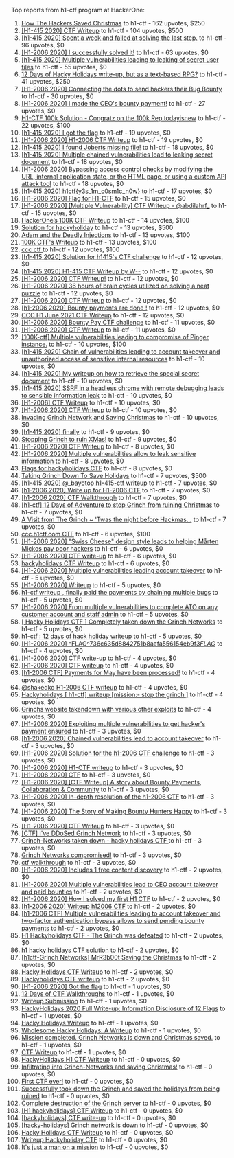 Top reports from h1-ctf program at HackerOne:

1. [How The Hackers Saved Christmas](https://hackerone.com/reports/1069335) to h1-ctf - 162 upvotes, $250
2. [[H1-415 2020] CTF Writeup](https://hackerone.com/reports/776634) to h1-ctf - 104 upvotes, $500
3. [[h1-415 2020] Spent a week and failed at solving the last step.](https://hackerone.com/reports/781265) to h1-ctf - 96 upvotes, $0
4. [[H1-2006 2020] I successfully solved it!](https://hackerone.com/reports/887818) to h1-ctf - 63 upvotes, $0
5. [[h1-415 2020] Multiple vulnerabilities leading to leaking of secret user files](https://hackerone.com/reports/780036) to h1-ctf - 55 upvotes, $0
6. [12 Days of Hacky Holidays write-up, but as a text-based RPG?](https://hackerone.com/reports/1066851) to h1-ctf - 41 upvotes, $250
7. [[H1-2006 2020]  Connecting the dots to send hackers their Bug Bounty](https://hackerone.com/reports/889886) to h1-ctf - 30 upvotes, $0
8. [[H1-2006 2020] I made the CEO's bounty payment!](https://hackerone.com/reports/887816) to h1-ctf - 27 upvotes, $0
9. [H1-CTF 100k Solution - Congratz on the 100k Rep todayisnew](https://hackerone.com/reports/1216408) to h1-ctf - 22 upvotes, $100
10. [[h1-415 2020] I got the flag](https://hackerone.com/reports/777099) to h1-ctf - 19 upvotes, $0
11. [[H1-2006 2020] H1-2006 CTF Writeup](https://hackerone.com/reports/887611) to h1-ctf - 19 upvotes, $0
12. [[h1-415 2020] I found Joberts missing file!](https://hackerone.com/reports/780676) to h1-ctf - 18 upvotes, $0
13. [[h1-415 2020] Multiple chained vulnerabilities lead to leaking secret document](https://hackerone.com/reports/777241) to h1-ctf - 18 upvotes, $0
14. [[H1-2006 2020] Bypassing access control checks by modifying the URL, internal application state, or the HTML page, or using a custom API attack tool](https://hackerone.com/reports/895172) to h1-ctf - 18 upvotes, $0
15. [[h1-415 2020] h1ctf{y3s_1m_c0sm1c_n0w}](https://hackerone.com/reports/781253) to h1-ctf - 17 upvotes, $0
16. [[H1-2006 2020] Flag for H1-CTF](https://hackerone.com/reports/888141) to h1-ctf - 15 upvotes, $0
17. [[H1-2006 2020] [Multiple Vulnerability] CTF Writeup - @abdilahrf_](https://hackerone.com/reports/888484) to h1-ctf - 15 upvotes, $0
18. [HackerOne’s 100K CTF Writeup](https://hackerone.com/reports/1218708) to h1-ctf - 14 upvotes, $100
19. [Solution for hackyholiday](https://hackerone.com/reports/1065495) to h1-ctf - 13 upvotes, $500
20. [Adam and the  Deadly  Injections](https://hackerone.com/reports/1217702) to h1-ctf - 13 upvotes, $100
21. [100K CTF's Writeup](https://hackerone.com/reports/1216591) to h1-ctf - 13 upvotes, $100
22. [ccc ctf ](https://hackerone.com/reports/1216085) to h1-ctf - 12 upvotes, $100
23. [[h1-415 2020] Solution for h1415's CTF challenge](https://hackerone.com/reports/776699) to h1-ctf - 12 upvotes, $0
24. [[h1-415 2020] H1-415 CTF Writeup by W--](https://hackerone.com/reports/780285) to h1-ctf - 12 upvotes, $0
25. [[H1-2006 2020] CTF Writeup!](https://hackerone.com/reports/889293) to h1-ctf - 12 upvotes, $0
26. [[H1-2006 2020]  36 hours of brain cycles utilized on solving a neat puzzle](https://hackerone.com/reports/889793) to h1-ctf - 12 upvotes, $0
27. [[H1-2006 2020] CTF Writeup](https://hackerone.com/reports/888939) to h1-ctf - 12 upvotes, $0
28. [[h1-2006 2020] Bounty payments are done !](https://hackerone.com/reports/895824) to h1-ctf - 12 upvotes, $0
29. [CCC H1 June 2021 CTF Writeup](https://hackerone.com/reports/1217114) to h1-ctf - 12 upvotes, $0
30. [[H1-2006 2020] Bounty Pay CTF challenge](https://hackerone.com/reports/895798) to h1-ctf - 11 upvotes, $0
31. [[H1-2006 2020] CTF Writeup](https://hackerone.com/reports/893305) to h1-ctf - 11 upvotes, $0
32. [[100K-ctf] Multiple vulnerabilities leading to compromise of Pinger instance.](https://hackerone.com/reports/1215867) to h1-ctf - 10 upvotes, $100
33. [[h1-415 2020] Chain of vulnerabilities leading to account takeover and unauthorized access of sensitive internal resources](https://hackerone.com/reports/781281) to h1-ctf - 10 upvotes, $0
34. [[h1-415 2020] My writeup on how to retrieve the special secret document](https://hackerone.com/reports/776684) to h1-ctf - 10 upvotes, $0
35. [[h1-415 2020] SSRF in a headless chrome with remote debugging leads to sensible information leak](https://hackerone.com/reports/781295) to h1-ctf - 10 upvotes, $0
36. [[H1-2006] CTF Writeup](https://hackerone.com/reports/895778) to h1-ctf - 10 upvotes, $0
37. [[H1-2006 2020] CTF Writeup](https://hackerone.com/reports/888253) to h1-ctf - 10 upvotes, $0
38. [Invading Grinch Network and Saving Christmas](https://hackerone.com/reports/1065829) to h1-ctf - 10 upvotes, $0
39. [[h1-415 2020] finally](https://hackerone.com/reports/779910) to h1-ctf - 9 upvotes, $0
40. [Stopping Grinch to ruin XMas!](https://hackerone.com/reports/1065485) to h1-ctf - 9 upvotes, $0
41. [[H1-2006 2020]   CTF Writeup](https://hackerone.com/reports/887766) to h1-ctf - 8 upvotes, $0
42. [[H1-2006 2020] Multiple vulnerabilities allow to leak sensitive information ](https://hackerone.com/reports/895202) to h1-ctf - 8 upvotes, $0
43. [Flags for hackyholidays CTF](https://hackerone.com/reports/1065516) to h1-ctf - 8 upvotes, $0
44. [Taking Grinch Down To Save Holidays](https://hackerone.com/reports/1067037) to h1-ctf - 7 upvotes, $500
45. [[h1-415 2020] @_bayotop h1-415-ctf writeup](https://hackerone.com/reports/779113) to h1-ctf - 7 upvotes, $0
46. [[h1-2006 2020] Write up for H1-2006 CTF](https://hackerone.com/reports/895772) to h1-ctf - 7 upvotes, $0
47. [[h1-2006 2020] CTF Walkthrough](https://hackerone.com/reports/895780) to h1-ctf - 7 upvotes, $0
48. [[h1-ctf] 12 Days of Adventure to stop Grinch from ruining Christmas](https://hackerone.com/reports/1067087) to h1-ctf - 7 upvotes, $0
49. [A Visit from The Grinch ~ 'Twas the night before Hackmas...](https://hackerone.com/reports/1067912) to h1-ctf - 7 upvotes, $0
50. [ccc.h1ctf.com CTF](https://hackerone.com/reports/1215919) to h1-ctf - 6 upvotes, $100
51. [[H1-2006 2020]  "Swiss Cheese" design style leads to helping Mårten Mickos pay poor hackers](https://hackerone.com/reports/890272) to h1-ctf - 6 upvotes, $0
52. [[H1-2006 2020] CTF write-up](https://hackerone.com/reports/894604) to h1-ctf - 6 upvotes, $0
53. [hackyholidays CTF Writeup](https://hackerone.com/reports/1069080) to h1-ctf - 6 upvotes, $0
54. [[H1-2006 2020]  Multiple vulnerabilities leading account takeover](https://hackerone.com/reports/887700) to h1-ctf - 5 upvotes, $0
55. [[H1-2006 2020] Writeup](https://hackerone.com/reports/894170) to h1-ctf - 5 upvotes, $0
56. [h1-ctf writeup , finally paid the payments by chaining multiple bugs](https://hackerone.com/reports/894110) to h1-ctf - 5 upvotes, $0
57. [[H1-2006 2020] From multiple vulnerabilities to complete ATO on any customer account and staff admin](https://hackerone.com/reports/894863) to h1-ctf - 5 upvotes, $0
58. [[ Hacky Holidays CTF ] Completely taken down the Grinch Networks](https://hackerone.com/reports/1066914) to h1-ctf - 5 upvotes, $0
59. [h1-ctf : 12 days of hack holiday writeup](https://hackerone.com/reports/1069175) to h1-ctf - 5 upvotes, $0
60. [[H1-2006 2020]  ^FLAG^736c635d8842751b8aafa556154eb9f3$FLAG$](https://hackerone.com/reports/888331) to h1-ctf - 4 upvotes, $0
61. [[H1-2006 2020] CTF write-up](https://hackerone.com/reports/890555) to h1-ctf - 4 upvotes, $0
62. [[H1-2006 2020] CTF writeup](https://hackerone.com/reports/892632) to h1-ctf - 4 upvotes, $0
63. [[h1-2006 CTF] Payments for May have been processed!](https://hackerone.com/reports/894165) to h1-ctf - 4 upvotes, $0
64. [@shakedko H1-2006 CTF writeup](https://hackerone.com/reports/894623) to h1-ctf - 4 upvotes, $0
65. [Hackyholidays [ h1-ctf] writeup [mission:- stop the grinch ]](https://hackerone.com/reports/1069396) to h1-ctf - 4 upvotes, $0
66. [Grinchs website takendown with various other exploits](https://hackerone.com/reports/1069034) to h1-ctf - 4 upvotes, $0
67. [[H1-2006 2020] Exploiting multiple vulnerabilities to get hacker's payment ensured](https://hackerone.com/reports/894949) to h1-ctf - 3 upvotes, $0
68. [[h1-2006 2020]  Chained vulnerabilities lead to account takeover](https://hackerone.com/reports/895650) to h1-ctf - 3 upvotes, $0
69. [[H1-2006 2020] Solution for the h1-2006 CTF challenge](https://hackerone.com/reports/891093) to h1-ctf - 3 upvotes, $0
70. [[H1-2006 2020]  H1-CTF writeup](https://hackerone.com/reports/887889) to h1-ctf - 3 upvotes, $0
71. [[H1-2006 2020] CTF](https://hackerone.com/reports/887993) to h1-ctf - 3 upvotes, $0
72. [[H1-2006 2020] [CTF Writeup] A story about Bounty Payments, Collaboration & Community](https://hackerone.com/reports/892337) to h1-ctf - 3 upvotes, $0
73. [[H1-2006 2020] In-depth resolution of the h1-2006 CTF](https://hackerone.com/reports/894174) to h1-ctf - 3 upvotes, $0
74. [[H1-2006 2020]  The Story of Making Bounty Hunters Happy](https://hackerone.com/reports/889333) to h1-ctf - 3 upvotes, $0
75. [[H1-2006 2020] CTF Writeup](https://hackerone.com/reports/893395) to h1-ctf - 3 upvotes, $0
76. [[CTF] I've DDoSed Grinch Network](https://hackerone.com/reports/1065493) to h1-ctf - 3 upvotes, $0
77. [Grinch-Networks taken down - hacky holidays CTF ](https://hackerone.com/reports/1069189) to h1-ctf - 3 upvotes, $0
78. [Grinch Networks compromised!](https://hackerone.com/reports/1066504) to h1-ctf - 3 upvotes, $0
79. [ctf walkthrough](https://hackerone.com/reports/1065468) to h1-ctf - 3 upvotes, $0
80. [[H1-2006 2020]  Includes 1 free content discovery](https://hackerone.com/reports/894198) to h1-ctf - 2 upvotes, $0
81. [[H1-2006 2020]  Multiple vulnerabilities lead to CEO account takeover and paid bounties](https://hackerone.com/reports/890196) to h1-ctf - 2 upvotes, $0
82. [[H1-2006 2020] How I solved my first H1 CTF](https://hackerone.com/reports/895587) to h1-ctf - 2 upvotes, $0
83. [[h1-2006 2020]  Writeup h12006 CTF](https://hackerone.com/reports/895795) to h1-ctf - 2 upvotes, $0
84. [[h1-2006 CTF] Multiple vulnerabilities leading to account takeover and two-factor authentication bypass allows to send pending bounty payments](https://hackerone.com/reports/895722) to h1-ctf - 2 upvotes, $0
85. [H1 Hackyholidays CTF - The Grinch was defeated](https://hackerone.com/reports/1069467) to h1-ctf - 2 upvotes, $0
86. [h1 hacky holidays CTF solution](https://hackerone.com/reports/1065517) to h1-ctf - 2 upvotes, $0
87. [[h1ctf-Grinch Networks] MrR3b00t Saving the Christmas](https://hackerone.com/reports/1068934) to h1-ctf - 2 upvotes, $0
88. [Hacky Holidays CTF Writeup](https://hackerone.com/reports/1066801) to h1-ctf - 2 upvotes, $0
89. [Hackyholidays CTF writeup](https://hackerone.com/reports/1065583) to h1-ctf - 2 upvotes, $0
90. [[H1-2006 2020]  Got the flag](https://hackerone.com/reports/887744) to h1-ctf - 1 upvotes, $0
91. [12 Days of CTF Walkthroughs](https://hackerone.com/reports/1068433) to h1-ctf - 1 upvotes, $0
92. [Writeup Submission](https://hackerone.com/reports/1068880) to h1-ctf - 1 upvotes, $0
93. [HackyHolidays 2020 Full Write-up: Information Disclosure of 12 Flags](https://hackerone.com/reports/1068434) to h1-ctf - 1 upvotes, $0
94. [Hacky Holidays Writeup](https://hackerone.com/reports/1067835) to h1-ctf - 1 upvotes, $0
95. [Wholesome Hacky Holidays: A Writeup](https://hackerone.com/reports/1066135) to h1-ctf - 1 upvotes, $0
96. [Mission completed. Grinch Networks is down and Christmas saved.](https://hackerone.com/reports/1067090) to h1-ctf - 1 upvotes, $0
97. [CTF Writeup](https://hackerone.com/reports/1066233) to h1-ctf - 1 upvotes, $0
98. [HackyHolidays H1 CTF Writeup](https://hackerone.com/reports/1068881) to h1-ctf - 0 upvotes, $0
99. [Infiltrating into Grinch-Networks and saving Christmas!](https://hackerone.com/reports/1069141) to h1-ctf - 0 upvotes, $0
100. [First CTF ever!](https://hackerone.com/reports/1069263) to h1-ctf - 0 upvotes, $0
101. [Successfully took down the Grinch and saved the holidays from being ruined](https://hackerone.com/reports/1067530) to h1-ctf - 0 upvotes, $0
102. [Complete destruction of the Grinch server](https://hackerone.com/reports/1065885) to h1-ctf - 0 upvotes, $0
103. [[H1 hackyholidays] CTF Writeup](https://hackerone.com/reports/1069171) to h1-ctf - 0 upvotes, $0
104. [[hackyholidays] CTF write-up](https://hackerone.com/reports/1069376) to h1-ctf - 0 upvotes, $0
105. [[hacky-holidays] Grinch network is down](https://hackerone.com/reports/1066206) to h1-ctf - 0 upvotes, $0
106. [Hacky Holidays CTF Writeup](https://hackerone.com/reports/1066007) to h1-ctf - 0 upvotes, $0
107. [Writeup Hackyholiday CTF](https://hackerone.com/reports/1065731) to h1-ctf - 0 upvotes, $0
108. [It's just a man on a mission](https://hackerone.com/reports/1069388) to h1-ctf - 0 upvotes, $0
